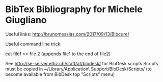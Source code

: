 # BibTex Bibliography for Michele Giugliano 


Useful links:
http://brunomessias.com/2017/09/13/Bibcure/

Useful command line trick:

cat file1 >> file 2 	(appends file1 to the end of file2)

See http://se-server.ethz.ch/staff/af/bibdesk/ for BibDesk scripts
Scripts must be copied in ~/Library/Application\ Support/BibDesk/Scripts/
(to become available from BibDesk top "Scripts" menu)
